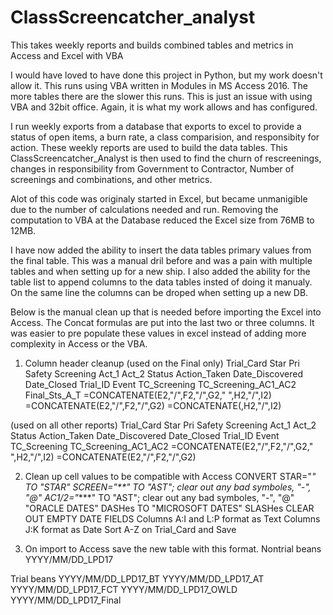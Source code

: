 # ClassScreencatcher_analyst
This takes weekly reports and builds combined tables and metrics in Access and Excel with VBA

I would have loved to have done this project in Python, but my work doesn't allow it. This runs using VBA written in Modules in MS Access 2016. The more tables there are the slower this runs. This is just an issue with using VBA and 32bit office. Again, it is what my work allows and has configured.

I run weekly exports from a database that exports to excel to provide a status of open items, a burn rate, a class comparision, and responsibity for action. These weekly reports are used to build the data tables. This ClassScreencatcher_Analyst is then used to find the churn of rescreenings, changes in responsibility from Government to Contractor, Number of screenings and combinations, and other metrics. 

Alot of this code was originaly started in Excel, but became unmanigible due to the number of calculations needed and run. Removing the computation to VBA at the Database reduced the Excel size from 76MB to 12MB.

I have now added the ability to insert the data tables primary values from the final table. This was a manual dril before and was a pain with multiple tables and when setting up for a new ship. I also added the ability for the table list to append columns to the data tables insted of doing it manualy. On the same line the columns can be droped when setting up a new DB.

Below is the manual clean up that is needed before importing the Excel into Access. The Concat formulas are put into the last two or three columns. It was easier to pre populate these values in excel instead of adding more complexity in Access or the VBA.

1) Column header cleanup
(used on the Final only)
Trial_Card	Star	Pri	Safety	Screening	Act_1	Act_2	Status	Action_Taken	Date_Discovered	Date_Closed	Trial_ID	Event	TC_Screening	TC_Screening_AC1_AC2	Final_Sts_A_T
=CONCATENATE(E2,"/",F2,"/",G2," ",H2,"/",I2)	=CONCATENATE(E2,"/",F2,"/",G2)	=CONCATENATE(,H2,"/",I2)

(used on all other reports)
Trial_Card	Star	Pri	Safety	Screening	Act_1	Act_2	Status	Action_Taken	Date_Discovered	Date_Closed	Trial_ID	Event	TC_Screening	TC_Screening_AC1_AC2
=CONCATENATE(E2,"/",F2,"/",G2," ",H2,"/",I2)	=CONCATENATE(E2,"/",F2,"/",G2)

2) Clean up cell values to be compatible with Access
CONVERT
	STAR="*" TO "STAR"
	SCREEN="**" TO "AST"; clear out any bad symboles, "-", "@"
	AC1/2="****" TO "AST"; clear out any bad symboles, "-", "@"
	"ORACLE DATES" DASHes TO "MICROSOFT DATES" SLASHes
	CLEAR OUT EMPTY DATE FIELDS
	Columns A:I and L:P format as Text
	Columns J:K format as Date
	Sort A-Z on Trial_Card and Save

3) On import to Access save the new table with this format.
Nontrial beans
YYYY/MM/DD_LPD17

Trial beans
YYYY/MM/DD_LPD17_BT
YYYY/MM/DD_LPD17_AT
YYYY/MM/DD_LPD17_FCT
YYYY/MM/DD_LPD17_OWLD
YYYY/MM/DD_LPD17_Final
